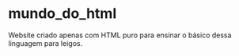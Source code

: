 # mundo_do_html
Website criado apenas com HTML puro para ensinar o básico dessa linguagem para leigos.
